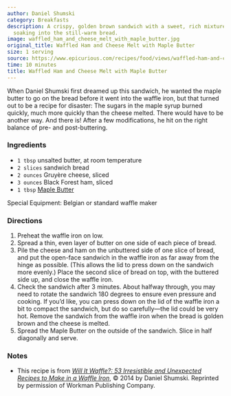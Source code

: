 ```yaml
---
author: Daniel Shumski
category: Breakfasts
description: A crispy, golden brown sandwich with a sweet, rich mixture of maple butter
  soaking into the still-warm bread.
image: waffled_ham_and_cheese_melt_with_maple_butter.jpg
original_title: Waffled Ham and Cheese Melt with Maple Butter
size: 1 serving
source: https://www.epicurious.com/recipes/food/views/waffled-ham-and-cheese-melt-with-maple-butter
time: 10 minutes
title: Waffled Ham and Cheese Melt with Maple Butter
---
```

When Daniel Shumski first dreamed up this sandwich, he wanted the maple butter to go on the bread before it went into the waffle iron, but that turned out to be a recipe for disaster: The sugars in the maple syrup burned quickly, much more quickly than the cheese melted. There would have to be another way. And there is! After a few modifications, he hit on the right balance of pre- and post-buttering.

### Ingredients

* `1 tbsp` unsalted butter, at room temperature
* `2 slices` sandwich bread
* `2 ounces` Gruyère cheese, sliced
* `3 ounces` Black Forest ham, sliced
* `1 tbsp` [Maple Butter](http://www.epicurious.com/recipes/food/views/maple-butter)

Special Equipment: Belgian or standard waffle maker

### Directions

1. Preheat the waffle iron on low.
2. Spread a thin, even layer of butter on one side of each piece of bread.
3. Pile the cheese and ham on the unbuttered side of one slice of bread, and put the open-face sandwich in the waffle iron as far away from the hinge as possible. (This allows the lid to press down on the sandwich more evenly.) Place the second slice of bread on top, with the buttered side up, and close the waffle iron.
4. Check the sandwich after 3 minutes. About halfway through, you may need to rotate the sandwich 180 degrees to ensure even pressure and cooking. If you’d like, you can press down on the lid of the waffle iron a bit to compact the sandwich, but do so carefully—the lid could be very hot. Remove the sandwich from the waffle iron when the bread is golden brown and the cheese is melted.
5. Spread the Maple Butter on the outside of the sandwich. Slice in half diagonally and serve.

### Notes

- This recipe is from [_Will It Waffle?: 53 Irresistible and Unexpected Recipes to Make in a Waffle Iron_](https://www.amazon.com/Will-Waffle-Irresistible-Unexpected-Recipes/dp/0761176462?ots=1&slotNum=2&imprToken=52be52c7-79b0-1417-3ca&tag=epicurious09-20&linkCode=w50), © 2014 by Daniel Shumski. Reprinted by permission of Workman Publishing Company.
